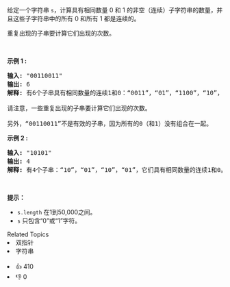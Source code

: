 <p>给定一个字符串 <code>s</code>，计算具有相同数量 0 和 1 的非空（连续）子字符串的数量，并且这些子字符串中的所有 0 和所有 1 都是连续的。</p>

<p>重复出现的子串要计算它们出现的次数。</p>

<p> </p>

<p><strong>示例 1 :</strong></p>

<pre>
<strong>输入:</strong> "00110011"
<strong>输出:</strong> 6
<strong>解释:</strong> 有6个子串具有相同数量的连续1和0：“0011”，“01”，“1100”，“10”，“0011” 和 “01”。

请注意，一些重复出现的子串要计算它们出现的次数。

另外，“00110011”不是有效的子串，因为所有的0（和1）没有组合在一起。
</pre>

<p><strong>示例 2 :</strong></p>

<pre>
<strong>输入:</strong> "10101"
<strong>输出:</strong> 4
<strong>解释:</strong> 有4个子串：“10”，“01”，“10”，“01”，它们具有相同数量的连续1和0。
</pre>

<p> </p>

<p><strong>提示：</strong></p>

<ul>
	<li><code>s.length</code> 在1到50,000之间。</li>
	<li><code>s</code> 只包含“0”或“1”字符。</li>
</ul>
<div><div>Related Topics</div><div><li>双指针</li><li>字符串</li></div></div><br><div><li>👍 410</li><li>👎 0</li></div>